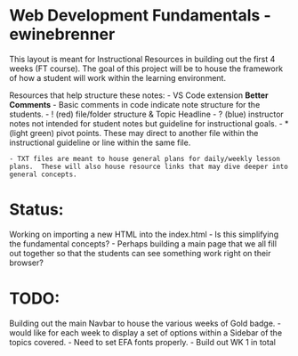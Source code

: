 # Web Development Fundamentals - ewinebrenner
This layout is meant for Instructional Resources in building out the first 4 weeks (FT course).  The goal of this project will be to house the framework of how a student will work within the learning environment.

Resources that help structure these notes:
    - VS Code extension **Better Comments**
      - Basic comments in code indicate note structure for the students.
      - ! (red) file/folder structure & Topic Headline
      - ? (blue) instructor notes not intended for student notes but guideline for instructional goals.
      - * (light green) pivot points.  These may direct to another file within the instructional guideline or line within the same file.

    - TXT files are meant to house general plans for daily/weekly lesson plans.  These will also house resource links that may dive deeper into general concepts.

# Status:
Working on importing a new HTML into the index.html
    - Is this simplifying the fundamental concepts?
    - Perhaps building a main page that we all fill out together so that the students can see something work right on their browser?

# TODO:
Building out the main Navbar to house the various weeks of Gold badge. 
    - would like for each week to display a set of options within a Sidebar of the topics covered.
    - Need to set EFA fonts properly.
    - Build out WK 1 in total